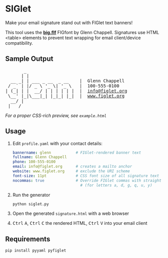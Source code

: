 # SIGlet

Make your email signature stand out with FIGlet text banners!

This tool uses the [**big.flf**](https://www.figlet.org/cgi-bin/fontdb_example.cgi?font=big.flf) FIGfont by Glenn Chappell. Signatures use HTML &lt;table&gt; elements to prevent text wrapping for email client/device compatibility.

## Sample Output
<pre>
&nbsp;&nbsp;&nbsp;&nbsp;&nbsp;&nbsp;&nbsp;_
&nbsp;&nbsp;&nbsp;&nbsp;&nbsp;&nbsp;|&nbsp;|
&nbsp;&nbsp;__&nbsp;_|&nbsp;|&nbsp;___&nbsp;_&nbsp;__&nbsp;&nbsp;_&nbsp;__&nbsp;&nbsp;&nbsp;&nbsp;|&nbsp;&nbsp;Glenn Chappell
&nbsp;/&nbsp;_`&nbsp;|&nbsp;|/&nbsp;_&nbsp;\&nbsp;'_&nbsp;\|&nbsp;'_&nbsp;\&nbsp;&nbsp;&nbsp;|&nbsp;&nbsp;100-555-0100
|&nbsp;(_|&nbsp;|&nbsp;|&nbsp;&nbsp;__/&nbsp;|&nbsp;|&nbsp;|&nbsp;|&nbsp;|&nbsp;|&nbsp;&nbsp;|&nbsp;&nbsp;<a href="mailto:info@figlet.org" target="_blank">info@figlet.org</a>
&nbsp;\__'&nbsp;|_|\___|_|&nbsp;|_|_|&nbsp;|_|&nbsp;&nbsp;|&nbsp;&nbsp;<a href="https://www.figlet.org" target="_blank">www.figlet.org</a>
&nbsp;&nbsp;__/&nbsp;|
&nbsp;|___/
</pre>
*For a proper CSS-rich preview, see `example.html`*

## Usage

1. Edit `profile.yaml` with your contact details:
    ```yaml
    bannername: glenn           # FIGlet-rendered banner text
    fullname: Glenn Chappell
    phone: 100-555-0100
    email: info@figlet.org      # creates a mailto anchor
    website: www.figlet.org     # exclude the URI scheme
    font-size: 11pt             # CSS font size of all signature text
    nocommas: true              # Override FIGlet commas with straight apostrophes
                                  # (for letters a, d, g, q, u, y)
    ```

2. Run the generator
    ```bash
    python siglet.py
    ```

3. Open the generated `signature.html` with a web browser
4. <kbd>Ctrl</kbd> <kbd>A</kbd>, <kbd>Ctrl</kbd> <kbd>C</kbd> the rendered HTML, <kbd>Ctrl</kbd> <kbd>V</kbd> into your email client

## Requirements

```bash
pip install pyyaml pyfiglet
```

